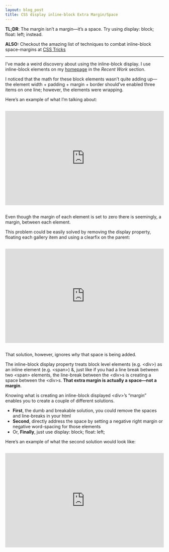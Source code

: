 ```yaml
---
layout: blog_post
title: CSS display inline-block Extra Margin/Space
---
```

**TL;DR**: The margin isn&#8217;t a margin&#8212;it&#8217;s a space. Try 
using display: block; float: left; instead. 

**ALSO:** Checkout the amazing list of techniques to combat inline-block 
space-margins at [CSS Tricks](http://css-tricks.com/fighting-the-space-between-inline-block-elements/ "Fighting the Space Between inline-block Elements")

<hr>

I&#8217;ve made a weird discovery about using the inline-block display. 
I use inline-block elements on my 
[homepage](http://www.tylercipriani.com, "Tyler Cipriani") 
in the _Recent Work_ section.

I noticed that the math for these block elements wasn&#8217;t quite adding 
up&#8212;the element width + padding + margin + border should&#8217;ve enabled
three items on one line; however, the elements were wrapping.

Here&#8217;s an example of what I&#8217;m talking about:
<iframe style="margin: 1em 0; width: 100%; height: 300px;" src="http://jsfiddle.net/thcipriani/r7egr/embedded/result,html,css/" allowfullscreen="allowfullscreen" frameborder="0"> </iframe>

Even though the margin of each element is set to zero there is seemingly, a margin, between each element.

This problem could be easily solved by removing the display property, floating each gallery item and using a clearfix on the parent:
<iframe style="margin: 1em 0; width: 100%; height: 300px;" src="http://jsfiddle.net/thcipriani/r7egr/2/embedded/result,html,css/" allowfullscreen="allowfullscreen" frameborder="0"> </iframe>

That solution, however, ignores <em>why</em> that space is being added.

The inline-block display property treats block level elements 
(e.g. &lt;div&gt;) as an inline element (e.g. &lt;span&gt;) <span class="amp">&amp;</span>,
just like if you had a line break between two &lt;span&gt; elements, the 
line-break between the &lt;div&gt;s is creating a space between the &lt;div&gt;s.
**That extra margin is actually a space&#8212;not a margin**.

Knowing what is creating an inline-block displayed &lt;div&gt;&#8217;s 
&#8220;margin&#8221; enables you to create a couple of different solutions.
* **First**, the dumb and breakable solution, you could remove the spaces 
and line-breaks in your html
* **Second**, directly address the space by setting a negative right margin or negative word-spacing for those elements
* Or, **Finally**, just use display: block; float: left;

Here&#8217;s an example of what the second solution would look like:
<iframe style="margin: 1em 0; width: 100%; height: 300px" src="http://jsfiddle.net/thcipriani/r7egr/3/embedded/result,html,css/" allowfullscreen="allowfullscreen" frameborder="0"> </iframe>
